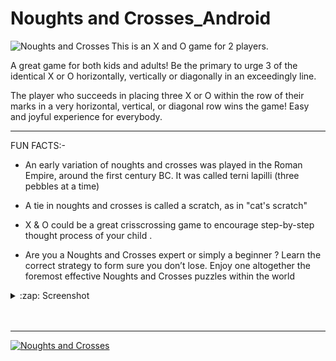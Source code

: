 # Noughts and Crosses_Android

<img align="left" alt="Noughts and Crosses"  src="https://lh3.googleusercontent.com/gKZgICfpywA7VcqRNUxrOt5rsekm_Hj734q2QZ6dnmqg27Pf47FSx4HXqQ7h1Bo9NcM=s180-rw"/>

This is an X and O game for 2 players.

A great game for both kids and adults! Be the primary to urge 3 of the identical X or O horizontally, vertically or diagonally in an exceedingly line.

The player who succeeds in placing three X or O within the row of their marks in a very horizontal, vertical, or diagonal row wins the game! Easy and joyful experience for everybody.

<hr>

FUN FACTS:-

- An early variation of noughts and crosses was played in the Roman Empire, around the first century BC. It was called terni lapilli (three pebbles at a time)

- A tie in noughts and crosses is called a scratch, as in "cat's scratch"

- X & O could be a great crisscrossing game to encourage step-by-step thought process of your child .

- Are you a Noughts and Crosses expert or simply a beginner ? Learn the correct strategy to form sure you don’t lose. Enjoy one altogether the foremost effective Noughts and Crosses puzzles within the world

<details>
  <summary>:zap: Screenshot </summary>

  <img align="left" alt="Noughts and Crosses"  src="https://lh3.googleusercontent.com/YUDWHSiN5tNQtpavYANlPnd4DcbKXJCU5s_LOur_SZh0Nr9xqvHB6VWmBf2kx4NBHn4=w720-h310-rw">
  <img align="left" alt="Noughts and Crosses"  src="https://lh3.googleusercontent.com/P0VBOydVCToKos0BRQ8FIuXz1aLVomNEZ5gVEsuuKMQH2wJChUpe3oAGq7mAU5qDMYeu=w720-h310-rw">

</details>


<br />
<br />

---



[<img alt="Noughts and Crosses"  src="https://play.google.com/intl/en_us/badges/static/images/badges/en_badge_web_generic.png"/>][playstore]


[playstore]:https://play.google.com/store/apps/details?id=com.dev.tic_tac_toe
